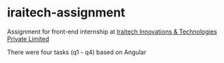 # iraitech-assignment

Assignment for front-end internship at [Iraitech Innovations & Technologies Private Limited](https://www.iraitech.com/home)

There were four tasks (q1 - q4) based on Angular
